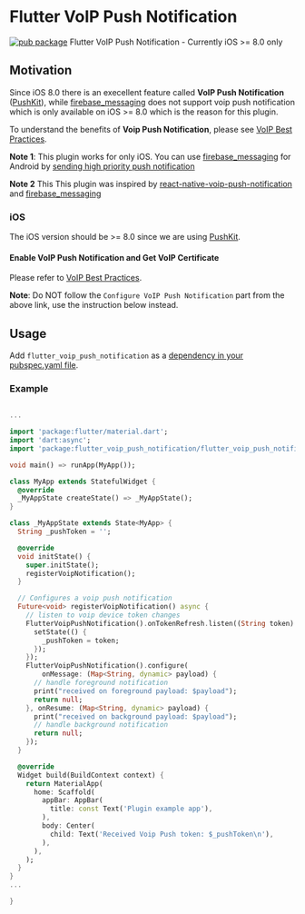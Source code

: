 # Flutter VoIP Push Notification
[![pub package](https://img.shields.io/pub/v/flutter_voip_push_notification.svg)](https://pub.dartlang.org/packages/flutter_voip_push_notification)
Flutter VoIP Push Notification - Currently iOS >= 8.0 only

## Motivation

Since iOS 8.0 there is an execellent feature called **VoIP Push Notification** ([PushKit][1]), while [firebase_messaging][3] does not support voip push notification which is only available on iOS >= 8.0 which is the reason for this plugin.

To understand the benefits of **Voip Push Notification**, please see [VoIP Best Practices][2].

**Note 1**: This plugin works for only iOS. You can use [firebase_messaging][3] for Android by [sending high priority push notification][5]

**Note 2** This This plugin was inspired by [react-native-voip-push-notification][4] and [firebase_messaging][3]

### iOS

The iOS version should be >= 8.0 since we are using [PushKit][1].

#### Enable VoIP Push Notification and Get VoIP Certificate

Please refer to [VoIP Best Practices][2].

**Note**: Do NOT follow the `Configure VoIP Push Notification` part from the above link, use the instruction below instead.

## Usage
Add `flutter_voip_push_notification` as a [dependency in your pubspec.yaml file](https://flutter.io/using-packages/).

### Example
```Dart

...

import 'package:flutter/material.dart';
import 'dart:async';
import 'package:flutter_voip_push_notification/flutter_voip_push_notification.dart';

void main() => runApp(MyApp());

class MyApp extends StatefulWidget {
  @override
  _MyAppState createState() => _MyAppState();
}

class _MyAppState extends State<MyApp> {
  String _pushToken = '';

  @override
  void initState() {
    super.initState();
    registerVoipNotification();
  }

  // Configures a voip push notification
  Future<void> registerVoipNotification() async {
    // listen to voip device token changes
    FlutterVoipPushNotification().onTokenRefresh.listen((String token) {
      setState(() {
        _pushToken = token;
      });
    });
    FlutterVoipPushNotification().configure(
        onMessage: (Map<String, dynamic> payload) {
      // handle foreground notification
      print("received on foreground payload: $payload");
      return null;
    }, onResume: (Map<String, dynamic> payload) {
      print("received on background payload: $payload");
      // handle background notification
      return null;
    });
  }

  @override
  Widget build(BuildContext context) {
    return MaterialApp(
      home: Scaffold(
        appBar: AppBar(
          title: const Text('Plugin example app'),
        ),
        body: Center(
          child: Text('Received Voip Push token: $_pushToken\n'),
        ),
      ),
    );
  }
}
...

}

```

[1]: https://developer.apple.com/library/ios/documentation/NetworkingInternet/Reference/PushKit_Framework/index.html
[2]: https://developer.apple.com/library/ios/documentation/Performance/Conceptual/EnergyGuide-iOS/OptimizeVoIP.html
[3]: https://github.com/FirebaseExtended/flutterfire/tree/master/packages/firebase_messaging
[4]: https://github.com/react-native-webrtc/react-native-voip-push-notification
[5]: https://developers.google.com/cloud-messaging/concept-options#setting-the-priority-of-a-message
